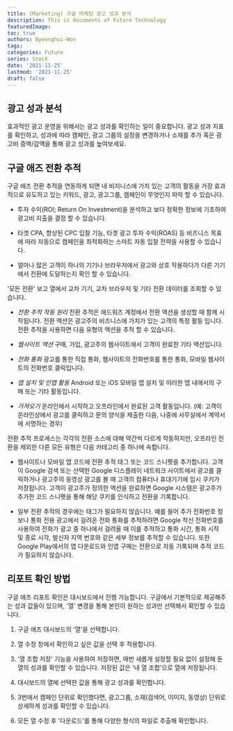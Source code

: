 ```yaml
---
title: (Marketing) 구글 마케팅 광고 성과 분석
description: This is documents of Future Technology
featuredImage: 
toc: true
authors: Byeonghui-Won
tags:
categories: Future
series: Stock
date: '2021-11-25'
lastmod: '2021-11-25'
draft: false
---
```


## 광고 성과 분석

효과적인 광고 운영을 위해서는 광고 성과를 확인하는 일이 중요합니다. 광고 성과 지표를 확인하고, 성과에 따라 캠페인, 광고 그룹의 설정을 변경하거나 소재를 추가 혹은 광고비 증액/감액을 통해 광고 성과를 높여보세요.

## 구글 애즈 전환 추적

구글 애즈 전환 추적을 연동하게 되면 내 비지니스에 가치 있는 고객의 활동을 가장 효과적으로 유도하고 있는 키워드, 광고, 광고그룹, 캠페인이 무엇인지 파악 할 수 있습니다.

+ 투자 수익(ROI; Return On Investment)을 분석하고 보다 정확한 정보에 기초하여 광고비 지출을 결정 할 수 있습니다.

+ 타겟 CPA, 향상된 CPC 입찰 기능, 타겟 광고 투자 수익(ROAS) 등 비즈니스 목표에 따라 자동으로 캠페인을 최적화하는 스마트 자동 입찰 전략을 사용할 수 있습니다.

+ 얼마나 많은 고객이 하나의 기기나 브라우저에서 광고와 상호 작용하다가 다른 기기에서 전환에 도달하는지 확인 할 수 있습니다. 

'모든 전환' 보고 열에서 교차 기기, 교차 브라우저 및 기타 전환 데이터를 조회할 수 있습니다.

+ _전환 추적 작동 원리_ 전환 추적은 애드워즈 계정에서 전환 액션을 생성할 때 함께 시작됩니다. 전환 액션은 광고주의 비즈니스에 가치가 있는 고객의 특정 활동 입니다. 전환 추적을 사용하면 다음 유형의 액션을 추적 할 수 있습니다.

+ _웹사이트 액션_ 구매, 가입, 광고주의 웹사이트에서 고객이 완료한 기타 액션입니다.

+ _전화 통화_ 광고를 통한 직접 통화, 웹사이트의 전화번호를 통한 통화, 모바일 웹사이트의 전화번호 클릭입니다.

+ _앱 설치 및 인앱 활동_ Android 또는 iOS 모바일 앱 설치 및 이러한 앱 내에서의 구매 또는 기타 활동입니다. 

+ _가져오기_ 온라인에서 시작하고 오프라인에서 완료된 고객 활동입니다. (예: 고객이 온라인상에서 광고를 클릭하고 문의 양식을 제출한 다음, 나중에 사무실에서 계약서에 서명하는 경우)

전환 추적 프로세스는 각각의 전환 소스에 대해 약간씩 다르게 작동하지만, 오프라인 전환을 제외한 다른 모든 유형은 다음 카테고리 중 하나에 속합니다.

+ 웹사이트나 모바일 앱 코드에 전환 추적 태그 또는 코드 스니펫을 추가합니다. 고객이 Google 검색 또는 선택한 Google 디스플레이 네트워크 사이트에서 광고를 클릭하거나 광고주의 동영상 광고를 볼 때 고객의 컴퓨터나 휴대기기에 임시 쿠키가 저장됩니다. 고객이 광고주가 정의한 액션을 완료하면 Google 시스템은 광고주가 추가한 코드 스니펫을 통해 해당 쿠키를 인식하고 전환을 기록합니다.

+ 일부 전환 추적의 경우에는 태그가 필요하지 않습니다. 예를 들어 추가 전화번호 정보나 통화 전용 광고에서 걸려온 전화 통화를 추적하려면 Google 착신 전화번호를 사용하여 전화가 광고 중 하나에서 걸려올 때 이를 추적하고 통화 시간, 통화 시작 및 종료 시각, 발신자 지역 번호와 같은 세부 정보를 추적할 수 있습니다. 또한 Google Play에서의 앱 다운로드와 인앱 구매는 전환으로 자동 기록되며 추적 코드가 필요하지 않습니다.

## 리포트 확인 방법

구글 애즈 리포트 확인은 대시보드에서 진행 가능합니다. 구글에서 기본적으로 제공해주는 성과 값들이 있으며, '열' 변경을 통해 본인이 원하는 성과만 선택해서 확인할 수 있습니다.

1. 구글 애즈 대시보드의 '열'을 선택합니다.

2. 열 수정 창에서 확인하고 싶은 값을 선택 후 적용합니다. 

3. '열 조합 저장' 기능을 사용하여 저장하면, 매번 새롭게 설정할 필요 없이 설정해 둔 열의 성과를 확인할 수 있습니다. 저장된 값은 '내 열 조합'으로 열에 저장됩니다.

3. 대시보드의 열에 선택한 값을 통해 광고 성과를 확인합니다.

4. 3번에서 캠페인 단위로 확인했다면, 광고그룹, 소재(검색어, 이미지, 동영상) 단위로 상세하게 성과를 확인할 수 있습니다.

5. 모든 열 수정 후 '다운로드'를 통해 다양한 형식의 파일로 추출해 확인합니다.

